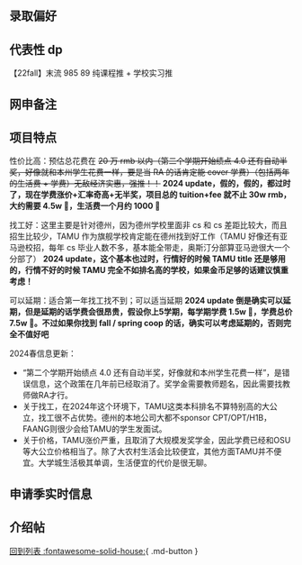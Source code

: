 ## 录取偏好

## 代表性 dp

【22fall】末流 985 89 纯课程推 + 学校实习推

## 网申备注

## 项目特点

性价比高：预估总花费在 ~~20 万 rmb 以内（第二个学期开始绩点 4.0 还有自动半奖，好像就和本州学生花费一样，要是当 RA 的话肯定能 cover 学费）（包括两年的生活费 + 学费）无敌经济实惠，强推！！~~ 
**2024 update，假的，假的，都过时了，现在学费涨价+汇率奇高+无半奖，项目总的 tuition+fee 就不止 30w rmb，大约需要 4.5w 🔪，生活费一个月约 1000 🔪**

找工好：这里主要是针对德州，因为德州学校里面非 cs 和 cs 差距比较大，而且招生比较少，TAMU 作为旗舰学校肯定能在德州找到好工作（TAMU 好像还有亚马逊校招，每年 cs 毕业人数不多，基本能全带走，奥斯汀分部算亚马逊很大一个分部了）
**2024 update，这个基本也过时，行情好的时候 TAMU title 还是够用的，行情不好的时候 TAMU 完全不如排名高的学校，如果金币足够的话建议慎重考虑！**

可以延期：适合第一年找工找不到；可以适当延期
**2024 update 倒是确实可以延期，但是延期的话学费会很昂贵，假设你上5学期，每学期学费 1.5w 🔪，学费总价 7.5w 🔪。不过如果你找到 fall / spring coop 的话，确实可以考虑延期的，否则完全不值好吧**

2024春信息更新：
- “第二个学期开始绩点 4.0 还有自动半奖，好像就和本州学生花费一样”，是错误信息，这个政策在几年前已经取消了。奖学金需要教师题名，因此需要找教师做RA才行。
- 关于找工，在2024年这个环境下，TAMU这类本科排名不算特别高的大公立，找工很不占优势。德州的本地公司大都不sponsor CPT/OPT/H1B，FAANG则很少会给TAMU的学生发面试。
- 关于价格，TAMU涨价严重，且取消了大规模发奖学金，因此学费已经和OSU等大公立价格相当了。除了大农村生活会比较便宜，其他方面TAMU并不便宜。大学城生活极其单调，生活便宜的代价是很无聊。

## 申请季实时信息

## 介绍帖

[回到列表 :fontawesome-solid-house:](grade.md){ .md-button }
